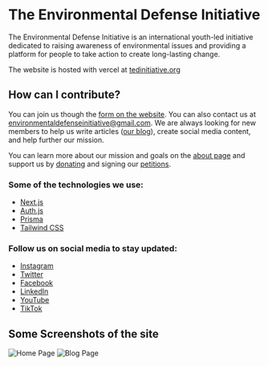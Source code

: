 # The Environmental Defense Initiative

The Environmental Defense Initiative is an international youth-led initiative dedicated to raising awareness of environmental issues and providing a platform for people to take action to create long-lasting change.

The website is hosted with vercel at [tedinitiative.org](https://www.tedinitiative.org/)

## How can I contribute?

You can join us though the [form on the website](https://www.tedinitiative.org/join-us). You can also contact us at [environmentaldefenseinitiative@gmail.com](mailto:environmentaldefenseinitiative@gmail.com). We are always looking for new members to help us write articles ([our blog](https://www.tedinitiative.org/blog)), create social media content, and help further our mission.

You can learn more about our mission and goals on the [about page](https://www.tedinitiative.org/about) and support us by [donating](https://www.tedinitiative.org/donate) and signing our [petitions](https://www.tedinitiative.org/petition).

### Some of the technologies we use:

- [Next.js](https://nextjs.org)
- [Auth.js](https://authjs.dev/)
- [Prisma](https://prisma.io)
- [Tailwind CSS](https://tailwindcss.com)

### Follow us on social media to stay updated:

- [Instagram](https://www.instagram.com/environmentaldefenseinitiative/)
- [Twitter](https://twitter.com/TEDIactivism)
- [Facebook](https://www.facebook.com/tedinitiative)
- [LinkedIn](https://www.linkedin.com/company/the-environmental-defense-initiative/posts)
- [YouTube](https://www.youtube.com/channel/UCLJIczzKZWeqsa2Pmg55F6g)
- [TikTok](https://www.tiktok.com/@tedi_youth)

## Some Screenshots of the site

![Home Page](https://res.cloudinary.com/mozzarella-tedi/image/upload/other/homepage.png)
![Blog Page](https://res.cloudinary.com/mozzarella-tedi/image/upload/other/blog.png)
